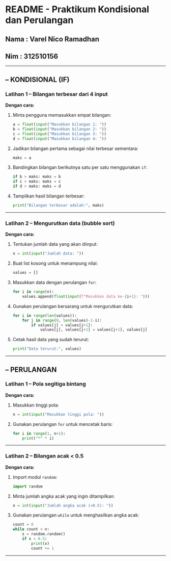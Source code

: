 # README - Praktikum Kondisional dan Perulangan

## Nama : Varel Nico Ramadhan
## Nim : 312510156

---

## – KONDISIONAL (IF)

### Latihan 1 – Bilangan terbesar dari 4 input

**Dengan cara:**

1. Minta pengguna memasukkan empat bilangan:

   ```python
   a = float(input("Masukkan bilangan 1: "))
   b = float(input("Masukkan bilangan 2: "))
   c = float(input("Masukkan bilangan 3: "))
   d = float(input("Masukkan bilangan 4: "))
   ```
2. Jadikan bilangan pertama sebagai nilai terbesar sementara:

   ```python
   maks = a
   ```
3. Bandingkan bilangan berikutnya satu per satu menggunakan `if`:

   ```python
   if b > maks: maks = b
   if c > maks: maks = c
   if d > maks: maks = d
   ```
4. Tampilkan hasil bilangan terbesar:

   ```python
   print("Bilangan terbesar adalah:", maks)
   ```

---

### Latihan 2 – Mengurutkan data (bubble sort)

**Dengan cara:**

1. Tentukan jumlah data yang akan diinput:

   ```python
   n = int(input("Jumlah data: "))
   ```
2. Buat list kosong untuk menampung nilai:

   ```python
   values = []
   ```
3. Masukkan data dengan perulangan `for`:

   ```python
   for i in range(n):
       values.append(float(input(f"Masukkan data ke-{i+1}: ")))
   ```
4. Gunakan perulangan bersarang untuk mengurutkan data:

   ```python
   for i in range(len(values)):
       for j in range(0, len(values)-1-i):
           if values[j] > values[j+1]:
               values[j], values[j+1] = values[j+1], values[j]
   ```
5. Cetak hasil data yang sudah terurut:

   ```python
   print("Data terurut:", values)
   ```

---

## – PERULANGAN

### Latihan 1 – Pola segitiga bintang

**Dengan cara:**

1. Masukkan tinggi pola:

   ```python
   n = int(input("Masukkan tinggi pola: "))
   ```
2. Gunakan perulangan `for` untuk mencetak baris:

   ```python
   for i in range(1, n+1):
       print("*" * i)
   ```

---

### Latihan 2 – Bilangan acak < 0.5

**Dengan cara:**

1. Import modul `random`:

   ```python
   import random
   ```
2. Minta jumlah angka acak yang ingin ditampilkan:

   ```python
   n = int(input("Jumlah angka acak (<0.5): "))
   ```
3. Gunakan perulangan `while` untuk menghasilkan angka acak:

   ```python
   count = 0
   while count < n:
       x = random.random()
       if x < 0.5:
           print(x)
           count += 1
   ```

---
